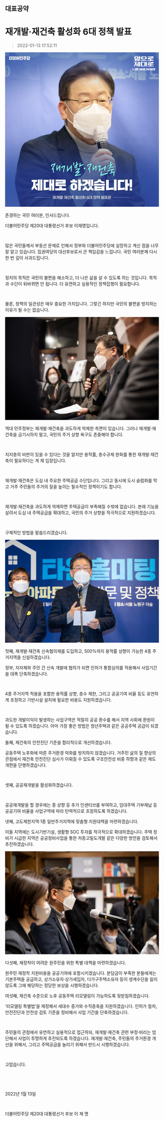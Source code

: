 ## 대표공약
# 재개발‧재건축 활성화 6대 정책 발표
> 2022-01-13 17:52:11

![재개발‧재건축 활성화 6대 정책 발표](./220113232400.png)


존경하는 국민 여러분, 인사드립니다.

더불어민주당 제20대 대통령선거 후보 이재명입니다.

​

많은 국민들께서 부동산 문제로 인해서 정부와 더불어민주당에 실망하고 계신 점을 너무 잘 알고 있습니다. 집권여당의 대선후보로서 큰 책임감을 느낍니다. 국민 여러분께 다시 한 번 깊이 사과드립니다.

​

정치의 목적은 국민의 불편을 해소하고, 더 나은 삶을 살 수 있도록 하는 것입니다. 목적과 수단이 뒤바뀌면 안 됩니다. 더 유연하고 실용적인 정책집행이 필요합니다.

​

물론, 정책의 일관성은 매우 중요한 가치입니다. 그렇긴 하지만 국민의 불편을 방치하는 이유가 될 수는 없습니다.


![재개발‧재건축 활성화 6대 정책 발표](./220113232401.png)




역대 민주정부는 재개발·재건축을 과도하게 억제한 측면이 있습니다. 그러나 재개발·재건축을 금기시하지 말고, 국민의 주거 상향 욕구도 존중해야 합니다.

​

지지층의 비판이 있을 수 있다는 것을 알지만 용적률, 층수규제 완화를 통한 재개발·재건축이 필요하다는 게 제 입장입니다.

​

재개발·재건축은 도심 내 주요한 주택공급 수단입니다. 그리고 동시에 도시 슬럼화를 막고 거주 주민들의 주거의 질을 높이는 필수적인 정책이기도 합니다.

​

재개발·재건축을 과도하게 억제하면 주택공급이 부족해질 수밖에 없습니다. 본래 기능을 살려서 도심 내 주택공급을 확대하고, 국민의 주거 상향을 적극적으로 지원하겠습니다.

​

구체적인 방법을 말씀드리겠습니다.


![재개발‧재건축 활성화 6대 정책 발표](./220113232402.png)




첫째, 재개발·재건축 신속협의제를 도입하고, 500%까지 용적률 상향이 가능한 4종 주거지역을 신설하겠습니다.



정부, 지자체와 주민 간 신속 개발에 협의가 되면 인허가 통합심의를 적용해서 사업기간을 대폭 단축하겠습니다.

​

4종 주거지역 적용을 포함한 용적률 상향, 층수 제한, 그리고 공공기여 비율 등도 유연하게 조정하고 기반시설 설치에 필요한 비용도 지원하겠습니다.

​

과도한 개발이익이 발생하는 사업구역은 적절히 공공 환수를 해서 지역 사회에 환원이 될 수 있도록 하겠습니다. 아마 가장 좋은 방법은 청년주택과 같은 공공주택 공급이 되겠습니다.





둘째, 재건축의 안전진단 기준을 합리적으로 개선하겠습니다.



공동주택 노후화에 따른 주거환경 악화를 방치하지 않겠습니다. 거주민 삶의 질 향상의 관점에서 재건축 안전진단 심사가 이뤄질 수 있도록 구조안전성 비중 하향과 같은 제도 개편을 단행하겠습니다.

​



셋째, 공공재개발을 활성화하겠습니다.

​

공공재개발을 할 경우에는 종 상향 등 추가 인센티브를 부여하고, 임대주택 기부채납 등 공공기여 비율을 사업구역에 따라 탄력적으로 조정하도록 하겠습니다.





넷째, 고도제한지역·1종 일반주거지역에 맞춤형 지원대책을 마련하겠습니다.



이들 지역에는 도시기반기설, 생활형 SOC 투자를 적극적으로 확대하겠습니다. 주택 정비가 시급한 지역은 공공정비사업을 통한 저층고밀도개발 같은 다양한 방안을 검토해서 추진하겠습니다.



![재개발‧재건축 활성화 6대 정책 발표](./220113232404.png)



다섯째, 재정착이 어려운 원주민을 위한 특별 대책을 마련하겠습니다.



원주민 재정착 지원비용을 공공기여에 포함시키겠습니다. 분담금이 부족한 분들에게는 기본주택을 공급하고, 상가소유자·상가세입자, 다가구주택소유자 등이 생계수단을 잃지 않도록 그에 해당하는 정당한 보상을 시행하겠습니다.





여섯째, 재건축 수준으로 노후 공동주택 리모델링이 가능하도록 뒷받침하겠습니다.



‘리모델링 특별법’을 제정해서 세대수 증가와 수직증축을 지원하겠습니다. 인허가 절차, 안전진단과 안전성 검토 기준을 정비해서 사업 기간을 단축하겠습니다.

​

주민들의 관점에서 유연하고 실용적으로 접근하되, 재개발·재건축 관련 부정·비리는 엄단해서 사업이 투명하게 추진되도록 하겠습니다. 재개발·재건축, 주민들의 주거환경 개선을 위해서, 그리고 주택공급을 늘리기 위해서 반드시 시행하겠습니다.

​

고맙습니다.

​

​

2022년 1월 13일

​

더불어민주당 제20대 대통령선거 후보 이 재 명